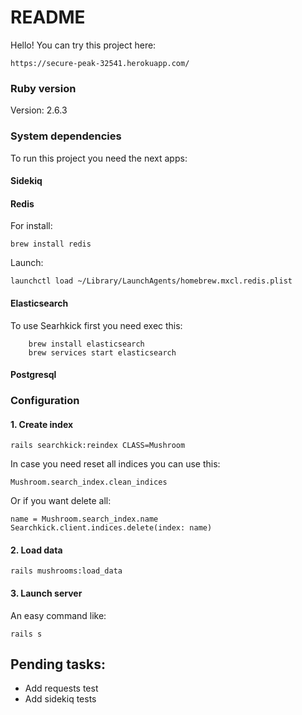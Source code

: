# README

Hello! You can try this project here:

`https://secure-peak-32541.herokuapp.com/`

### Ruby version

Version: 2.6.3

### System dependencies

To run this project you need the next apps:

#### Sidekiq

#### Redis
For install: 

`brew install redis` 

Launch: 

`launchctl load ~/Library/LaunchAgents/homebrew.mxcl.redis.plist`
#### Elasticsearch
To use Searhkick first you need exec this:
```
    brew install elasticsearch
    brew services start elasticsearch 
```
#### Postgresql

### Configuration

#### 1. Create index
`rails searchkick:reindex CLASS=Mushroom`

In case you need reset all indices you can use this:

`Mushroom.search_index.clean_indices`

Or if you want delete all:

```
name = Mushroom.search_index.name
Searchkick.client.indices.delete(index: name)
```

#### 2. Load data
`rails mushrooms:load_data`

#### 3. Launch server

An easy command like:

`rails s `




## Pending tasks:

* Add requests test
* Add sidekiq tests